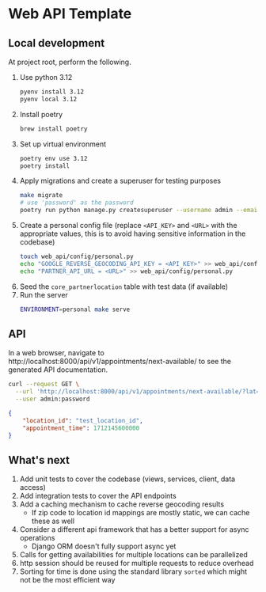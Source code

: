 # Web API Template

## Local development

At project root, perform the following.

1. Use python 3.12
    ```sh
    pyenv install 3.12
    pyenv local 3.12
    ```
2. Install poetry
    ```sh
    brew install poetry
    ```
3. Set up virtual environment
    ```sh
    poetry env use 3.12
    poetry install
    ```
4. Apply migrations and create a superuser for testing purposes
    ```sh
    make migrate
    # use 'password' as the password
    poetry run python manage.py createsuperuser --username admin --email admin@example.com
    ```
5. Create a personal config file (replace `<API_KEY>` and `<URL>` with the appropriate values, this is to avoid having sensitive information in the codebase)
   ```sh
   touch web_api/config/personal.py
   echo "GOOGLE_REVERSE_GEOCODING_API_KEY = <API_KEY>" >> web_api/config/personal.py
   echo "PARTNER_API_URL = <URL>" >> web_api/config/personal.py
   ```
6. Seed the `core_partnerlocation` table with test data (if available)
7. Run the server
    ```sh
    ENVIRONMENT=personal make serve
    ```
   
## API

In a web browser, navigate to http://localhost:8000/api/v1/appointments/next-available/ to see the generated API documentation.

```sh
curl --request GET \
  --url 'http://localhost:8000/api/v1/appointments/next-available/?lat=123&lon=456' \
  --user admin:password
```

```json
{
    "location_id": "test_location_id",
    "appointment_time": 1712145600000
}
```

## What's next

1. Add unit tests to cover the codebase (views, services, client, data access)
2. Add integration tests to cover the API endpoints
3. Add a caching mechanism to cache reverse geocoding results
   - If zip code to location id mappings are mostly static, we can cache these as well
4. Consider a different api framework that has a better support for async operations
   - Django ORM doesn't fully support async yet
5. Calls for getting availabilities for multiple locations can be parallelized
6. http session should be reused for multiple requests to reduce overhead
7. Sorting for time is done using the standard library `sorted` which might not be the most efficient way
